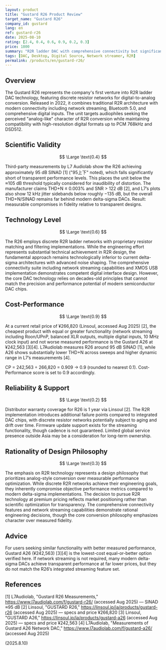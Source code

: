 ```yaml
---
layout: product
title: "Gustard R26 Product Review"
target_name: "Gustard R26"
company_id: gustard
lang: en
ref: gustard-r26
date: 2025-08-10
rating: [2.4, 0.4, 0.6, 0.9, 0.2, 0.3]
price: 1800
summary: "R2R ladder DAC with comprehensive connectivity but significant performance compromises compared to modern alternatives"
tags: [DAC, Desktop, Digital Source, Network streamer, R2R]
permalink: /products/en/gustard-r26/
---
```

## Overview

The Gustard R26 represents the company's first venture into R2R ladder DAC technology, featuring discrete resistor networks for digital-to-analog conversion. Released in 2022, it combines traditional R2R architecture with modern connectivity including network streaming, Bluetooth 5.0, and comprehensive digital inputs. The unit targets audiophiles seeking the perceived "analog-like" character of R2R conversion while maintaining compatibility with high-resolution digital formats up to PCM 768kHz and DSD512.

## Scientific Validity

$$ \Large \text{0.4} $$

Third-party measurements by L7 Audiolab show the R26 achieving approximately 95 dB SINAD [1] ("95上下" noted), which falls significantly short of transparent performance levels. This places the unit below the ≈105 dB threshold typically considered for inaudibility of distortion. The manufacturer claims THD+N ≤ 0.003% and SNR > 122 dB [2], and L7’s plots also show 12 kHz jitter sidebands below roughly −135 dB, but the overall THD+N/SINAD remains far behind modern delta-sigma DACs. Result: measurable compromises in fidelity relative to transparent designs.

## Technology Level

$$ \Large \text{0.6} $$

The R26 employs discrete R2R ladder networks with proprietary resistor matching and filtering implementations. While the engineering effort represents substantial technical achievement in R2R design, the fundamental approach remains technologically inferior to current delta-sigma architectures with advanced noise shaping. The comprehensive connectivity suite including network streaming capabilities and XMOS USB implementation demonstrates competent digital interface design. However, the core DAC technology relies on decades-old principles that cannot match the precision and performance potential of modern semiconductor DAC chips.

## Cost-Performance

$$ \Large \text{0.9} $$

At a current retail price of ¥266,820 (Linsoul, accessed Aug 2025) [2], the cheapest product with equal or greater functionality (network streaming including Roon/UPnP, balanced XLR outputs, multiple digital inputs, 10 MHz clock input) and not worse measured performance is the Gustard A26 at ¥242,563 [3][4]. L7Audiolab measures R26 around 95 dB SINAD [1], while A26 shows substantially lower THD+N across sweeps and higher dynamic range in L7’s measurements [4].

CP = 242,563 ÷ 266,820 = 0.909 → 0.9 (rounded to nearest 0.1). Cost-Performance score is set to 0.9 accordingly.

## Reliability & Support

$$ \Large \text{0.2} $$

Distributor warranty coverage for R26 is 1 year via Linsoul [2]. The R2R implementation introduces additional failure points compared to integrated DAC chips, with discrete resistor networks potentially subject to aging and drift over time. Firmware update support exists for the streaming functionality, though cadence is not guaranteed. Limited global service presence outside Asia may be a consideration for long-term ownership.

## Rationality of Design Philosophy

$$ \Large \text{0.3} $$

The emphasis on R2R technology represents a design philosophy that prioritizes analog-style conversion over measurable performance optimization. While discrete R2R networks achieve their engineering goals, they inherently compromise objective performance metrics compared to modern delta-sigma implementations. The decision to pursue R2R technology at premium pricing reflects market positioning rather than scientific optimization for transparency. The comprehensive connectivity features and network streaming capabilities demonstrate rational engineering decisions, though the core conversion philosophy emphasizes character over measured fidelity.

## Advice

For users seeking similar functionality with better measured performance, Gustard A26 (¥242,563) [3][4] is the lowest-cost equal-or-better option verified here. If network streaming is not required, many modern delta-sigma DACs achieve transparent performance at far lower prices, but they do not match the R26’s integrated streaming feature set.

## References

[1] L7Audiolab, "Gustard R26 Measurements," https://www.l7audiolab.com/f/gustard-r26/ (accessed Aug 2025) — SINAD ≈95 dB
[2] Linsoul, "GUSTARD R26," https://linsoul.jp/ja/products/gustard-r26 (accessed Aug 2025) — specs and price ¥266,820
[3] Linsoul, "GUSTARD A26," https://linsoul.jp/ja/products/gustard-a26 (accessed Aug 2025) — specs and price ¥242,563
[4] L7Audiolab, "Measurements of Gustard A26 Network DAC," https://www.l7audiolab.com/f/gustard-a26/ (accessed Aug 2025)

(2025.8.10)